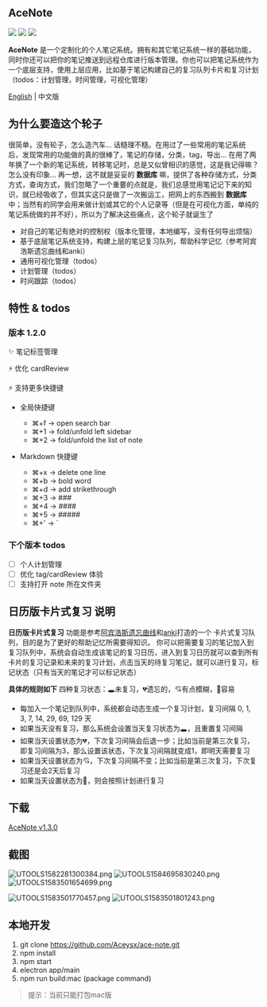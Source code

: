 ## AceNote
![](https://img.shields.io/badge/Build-pass-green.svg)
![](https://img.shields.io/badge/Platform-mac-default.svg)
![](https://img.shields.io/badge/License-MIT-blue.svg)

**AceNote** 是一个定制化的个人笔记系统。拥有和其它笔记系统一样的基础功能，同时你还可以把你的笔记推送到远程仓库进行版本管理。你也可以把笔记系统作为一个底层支持，使用上层应用，比如基于笔记构建自己的复习队列卡片和复习计划（todos：计划管理，时间管理，可视化管理）

[English](./README.md) | 中文版

## 为什么要造这个轮子
很简单，没有轮子，怎么造汽车... 话糙理不糙。在用过了一些常用的笔记系统后，发现常用的功能做的真的很棒了，笔记的存储，分类，tag，导出... 在用了两年换了一个新的笔记系统，转移笔记时，总是又似曾相识的感觉，这是我记得嘛？怎么没有印象...  再一想，这不就是妥妥的 **数据库** 嘛，提供了各种存储方式，分类方式，查询方式，我们忽略了一个重要的点就是，我们总感觉用笔记记下来的知识，就已经吸收了，但其实这只是做了一次搬运工，把网上的东西搬到 **数据库** 中；当然有的同学会用来做计划或其它的个人记录等（但是在可视化方面，单纯的笔记系统做的并不好），所以为了解决这些痛点，这个轮子就诞生了
* 对自己的笔记有绝对的控制权（版本化管理，本地编写，没有任何导出烦恼）
* 基于底层笔记系统支持，构建上层的笔记复习队列，帮助科学记忆（参考阿宾浩斯遗忘曲线和anki）
* 通用可视化管理（todos）
* 计划管理（todos）
* 时间跟踪（todos）

## 特性 & todos
### 版本 1.2.0
✨ 笔记标签管理

⚡ 优化 cardReview

⚡ 支持更多快捷键
* 全局快捷键
    * ⌘+f -> open search bar
    * ⌘+1 -> fold/unfold left sidebar
    * ⌘+2 -> fold/unfold the list of note

* Markdown 快捷键
    * ⌘+x -> delete one line
    * ⌘+b -> bold word
    * ⌘+d -> add strikethrough
    * ⌘+3 -> ###
    * ⌘+4 -> ####
    * ⌘+5 -> #####
    * ⌘+'  -> `

### 下个版本 todos
- [ ] 个人计划管理
- [ ] 优化 tag/cardReview 体验
- [ ] 支持打开 note 所在文件夹

## 日历版卡片式复习 说明
**日历版卡片式复习** 功能是参考[阿宾浩斯遗忘曲线](https://zh.wikipedia.org/zh-hk/%E9%81%97%E5%BF%98%E6%9B%B2%E7%BA%BF)和[anki](https://apps.ankiweb.net/)打造的一个 卡片式复习队列，目的是为了更好的帮助记忆所需要得知识。
你可以把需要复习的笔记加入到复习队列中，系统会自动生成该笔记的复习日历，进入到复习日历就可以查到所有卡片的复习记录和未来的复习计划，点击当天的待复习笔记，就可以进行复习，标记状态（只有当天的笔记才可以标记状态）

**具体的规则如下**
四种复习状态：🕳未复习，💔遗忘的，💘有点模糊，💖容易
- 每加入一个笔记到队列中，系统都会动态生成一个复习计划，复习间隔 0, 1, 3, 7, 14, 29, 69, 129 天
- 如果当天没有复习，那么系统会设置当天复习状态为🕳，且重置复习间隔
- 如果当天设置状态为💔，下次复习间隔会后退一步；比如当前是第三次复习，即复习间隔为3，那么设置该状态，下次复习间隔就变成1，即明天需要复习
- 如果当天设置状态为💘，下次复习间隔不变；比如当前是第三次复习，下次复习还是会2天后复习
- 如果当天设置状态为💖，则会按照计划进行复习


## 下载
[AceNote v1.3.0](https://github.com/Aceysx/ace-note/releases)

## 截图
![UTOOLS1582281300384.png](https://user-gold-cdn.xitu.io/2020/2/21/17067509e5d22251?w=3000&h=1874&f=png&s=433758)
![UTOOLS1584695830240.png](https://user-gold-cdn.xitu.io/2020/3/20/170f73b69d1dcda4?w=2984&h=1804&f=png&s=363014)
![UTOOLS1583501654699.png](https://user-gold-cdn.xitu.io/2020/3/6/170b00dbec37b579?w=3000&h=1874&f=png&s=288490)

![UTOOLS1583501770457.png](https://user-gold-cdn.xitu.io/2020/3/6/170b00f82ae0bfb8?w=3000&h=1874&f=png&s=257202)
![UTOOLS1583501801243.png](https://user-gold-cdn.xitu.io/2020/3/6/170b00ffbef29dd8?w=3000&h=1874&f=png&s=749549)

## 本地开发
1. git clone https://github.com/Aceysx/ace-note.git
2. npm install
3. npm start
4. electron app/main
5. npm run build:mac (package command)

>提示：当前只能打包mac版

